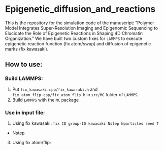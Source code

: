 # Epigenetic_diffusion_and_reactions

This is the repository for the simulation code of the manuscript: "Polymer Model Integrates Super-Resolution Imaging and Epigenomic Sequencing to Elucidate the Role of Epigenetic Reactions in Shaping 4D Chromatin Organization." We have built two custom fixes for `LAMMPS` to execute epigenetic reaction function (fix atom/swap) and diffusion of epigenetic marks (fix kawasaki). 

## How to use:

### Build LAMMPS:

1. Put `fix_kawasaki.cpp/fix_kawasaki.h` and `fix_atom_flip.cpp/fix_atom_flip.h` in `src/MC` folder of `LAMMPS`.
2. Build `LAMMPS` with the `MC` package

### Use in input file:

1. Using fix kawasaki:
`fix ID group-ID kawasaki Nstep Nparticles seed T`

* Nstep 

3. Using fix atom/flip:
